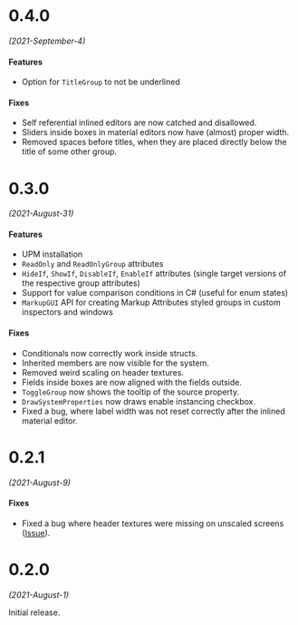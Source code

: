 # 0.4.0

_(2021-September-4)_

#### Features

* Option for `TitleGroup` to not be underlined

#### Fixes

* Self referential inlined editors are now catched and disallowed.
* Sliders inside boxes in material editors now have (almost) proper width.
* Removed spaces before titles, when they are placed directly below the title of some other group. 


# 0.3.0

_(2021-August-31)_

#### Features

* UPM installation
* `ReadOnly` and `ReadOnlyGroup` attributes
* `HideIf`, `ShowIf`, `DisableIf`, `EnableIf` attributes (single target versions of the respective group attributes)
* Support for value comparison conditions in C# (useful for enum states)
* `MarkupGUI` API for creating Markup Attributes styled groups in custom inspectors and windows

#### Fixes

* Conditionals now correctly work inside structs.
* Inherited members are now visible for the system.
* Removed weird scaling on header textures. 
* Fields inside boxes are now aligned with the fields outside. 
* `ToggleGroup` now shows the tooltip of the source property.
* `DrawSystemProperties` now draws enable instancing checkbox.
* Fixed a bug, where label width was not reset correctly after the inlined material editor.

# 0.2.1

_(2021-August-9)_

#### Fixes

* Fixed a bug where header textures were missing on unscaled screens ([Issue](https://github.com/gasgiant/Markup-Attributes/issues/1)).

# 0.2.0 

_(2021-August-1)_

Initial release. 

